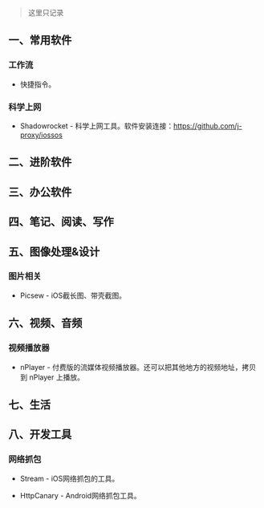 


> 这里只记录


## 一、常用软件

### 工作流

- 快捷指令。

### 科学上网

- Shadowrocket - 科学上网工具。软件安装连接：<https://github.com/j-proxy/iossos>


## 二、进阶软件

## 三、办公软件

## 四、笔记、阅读、写作

## 五、图像处理&设计

### 图片相关

- Picsew - iOS截长图、带壳截图。

## 六、视频、音频

### 视频播放器

- nPlayer - 付费版的流媒体视频播放器。还可以把其他地方的视频地址，拷贝到 nPlayer 上播放。


## 七、生活

## 八、开发工具


### 网络抓包

- Stream - iOS网络抓包的工具。

- HttpCanary - Android网络抓包工具。
